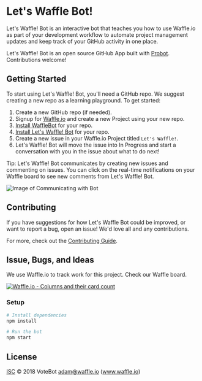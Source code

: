 # Let's Waffle Bot!

Let's Waffle! Bot is an interactive bot that teaches you how to use Waffle.io as part of your development workflow to automate project management updates and keep track of your GitHub activity in one place.

Let's Waffle! Bot is an open source GitHub App built with [Probot](https://github.com/probot/probot).  Contributions welcome!

## Getting Started

To start using Let's Waffle! Bot, you'll need a GitHub repo.  We suggest creating a new repo as a learning playground.  To get started:

1. Create a new GitHub repo (if needed).
1. Signup for [Waffle.io](https://www.waffle.io) and create a new Project using your new repo.
1. [Install WaffleBot](https://github.com/apps/wafflebot) for your repo.
1. [Install Let's Waffle! Bot](https://github.com/apps/let-s-waffle-io-bot) for your repo.
1. Create a new issue in your Waffle.io Project titled `Let's Waffle!`.  
1. Let's Waffle! Bot will move the issue into In Progress and start a conversation with you in the issue about what to do next!

Tip: Let's Waffle! Bot communicates by creating new issues and commenting on issues.  You can click on the real-time notifications on your Waffle board to see new comments from Let's Waffle! Bot.

![Image of Communicating with Bot](https://i.imgur.com/ucHYGbe.png)

## Contributing

If you have suggestions for how Let's Waffle Bot could be improved, or want to report a bug, open an issue! We'd love all and any contributions.

For more, check out the [Contributing Guide](CONTRIBUTING.md).

## Issue, Bugs, and Ideas

We use Waffle.io to track work for this project.  Check our Waffle board.

[![Waffle.io - Columns and their card count](https://badge.waffle.io/3ef912f1caaef3de9b953d3c18d8eedb0de9ad6b90f706343cbcb1c3ef0ff228.svg?columns=all)](https://waffle.io/waffleio/letswafflebot)

### Setup

```sh
# Install dependencies
npm install

# Run the bot
npm start
```

## License

[ISC](LICENSE) © 2018 VoteBot <adam@waffle.io> (www.waffle.io)
